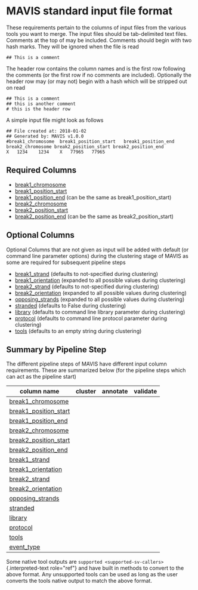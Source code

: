 # MAVIS standard input file format


These requirements pertain to the columns of input files from the
various tools you want to merge. The input files should be tab-delimited
text files. Comments at the top of may be included. Comments should
begin with two hash marks. They will be ignored when the file is read


    ## This is a comment

The header row contains the column names and is the first row following
the comments (or the first row if no comments are included). Optionally
the header row may (or may not) begin with a hash which will be stripped
out on read

    ## This is a comment
    ## this is another comment
    # this is the header row

A simple input file might look as follows

    ## File created at: 2018-01-02
    ## Generated by: MAVIS v1.0.0
    #break1_chromosome  break1_position_start   break1_position_end break2_chromosome break2_position_start break2_position_end
    X   1234    1234    X   77965   77965

## Required Columns

-   [break1_chromosome](/glossary/#break1_chromosome)
-   [break1_position_start](/glossary/#break1_position_start)
-   [break1_position_end](/glossary/#break1_position_end) (can be the
    same as break1\_position\_start)
-   [break2_chromosome](/glossary/#break2_chromosome)
-   [break2_position_start](/glossary/#break2_position_start)
-   [break2_position_end](/glossary/#break2_position_end) (can be the
    same as break2\_position\_start)

## Optional Columns

Optional Columns that are not given as input will be added with default
(or command line parameter options) during the clustering stage of MAVIS
as some are required for subsequent pipeline steps

-   [break1_strand](/glossary/#break1_strand) (defaults to
    not-specified during clustering)
-   [break1_orientation](/glossary/#break1_orientation) (expanded to all
    possible values during clustering)
-   [break2_strand](/glossary/#break2_strand) (defaults to
    not-specified during clustering)
-   [break2_orientation](/glossary/#break2_orientation) (expanded to all
    possible values during clustering)
-   [opposing_strands](/glossary/#opposing_strands) (expanded to all
    possible values during clustering)
-   [stranded](/glossary/#stranded) (defaults to False during
    clustering)
-   [library](/glossary/#library) (defaults to command line
    library parameter during clustering)
-   [protocol](/glossary/#protocol) (defaults to command line
    protocol parameter during clustering)
-   [tools](/glossary/#tools) (defaults to an empty string
    during clustering)

## Summary by Pipeline Step

The different pipeline steps of MAVIS have different input column
requirements. These are summarized below (for the pipeline steps which
can act as the pipeline start)

| column name                                               | cluster | annotate | validate |
| --------------------------------------------------------- | ------- | -------- | -------- |
| [break1_chromosome](/glossary/#break1_chromosome)         |         |          |          |
| [break1_position_start](/glossary/#break1_position_start) |         |          |          |
| [break1_position_end](/glossary/#break1_position_end)     |         |          |          |
| [break2_chromosome](/glossary/#break2_chromosome)         |         |          |          |
| [break2_position_start](/glossary/#break2_position_start) |         |          |          |
| [break2_position_end](/glossary/#break2_position_end)     |         |          |          |
| [break1_strand](/glossary/#break1_strand)                 |         |          |          |
| [break1_orientation](/glossary/#break1_orientation)       |         |          |          |
| [break2_strand](/glossary/#break2_strand)                 |         |          |          |
| [break2_orientation](/glossary/#break2_orientation)       |         |          |          |
| [opposing_strands](/glossary/#opposing_strands)           |         |          |          |
| [stranded](/glossary/#stranded)                           |         |          |          |
| [library](/glossary/#library)                             |         |          |          |
| [protocol](/glossary/#protocol)                           |         |          |          |
| [tools](/glossary/#tools)                                 |         |          |          |
| [event_type](/glossary/#event_type)                       |         |          |          |

Some native tool outputs are
`supported <supported-sv-callers>`{.interpreted-text role="ref"} and
have built in methods to convert to the above format. Any unsupported
tools can be used as long as the user converts the tools native output
to match the above format.
